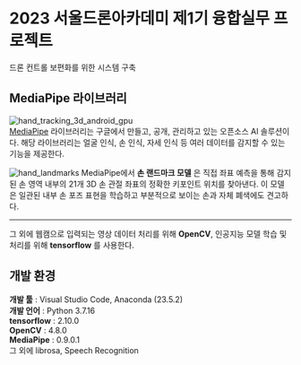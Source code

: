 # 2023 서울드론아카데미 제1기 융합실무 프로젝트
드론 컨트롤 보편화를 위한 시스템 구축

## MediaPipe 라이브러리
![hand_tracking_3d_android_gpu](https://user-images.githubusercontent.com/81175672/184478283-bec63c44-f298-4c38-b784-ed9409e510a1.gif)                      
[MediaPipe](https://google.github.io/mediapipe/solutions/hands.html) 라이브러리는 구글에서 만들고, 공개, 관리하고 있는 오픈소스 AI 솔루션이다. 해당 라이브러리는 얼굴 인식, 손 인식, 자세 인식 등 여러 데이터를 감지할 수 있는 기능을 제공한다.        

![hand_landmarks](https://user-images.githubusercontent.com/81175672/184479547-361698dd-362a-44c3-9b23-3e6f08ccf179.png)
MediaPipe에서 **손 랜드마크 모델** 은 직접 좌표 예측을 통해 감지된 손 영역 내부의 21개 3D 손 관절 좌표의 정확한 키포인트 위치를 찾아낸다. 이 모델은 일관된 내부 손 포즈 표현을 학습하고 부분적으로 보이는 손과 자체 폐색에도 견고하다. 
***
그 외에 웹캠으로 입력되는 영상 데이터 처리를 위해 **OpenCV**, 인공지능 모델 학습 및 처리를 위해 **tensorflow** 를 사용한다.                   

## 개발 환경
**개발 툴** : Visual Studio Code, Anaconda (23.5.2)                                  
**개발 언어** : Python 3.7.16                     
**tensorflow** : 2.10.0                         
**OpenCV** : 4.8.0                     
**MediaPipe** : 0.9.0.1                        
 그 외에 librosa, Speech Recognition            

